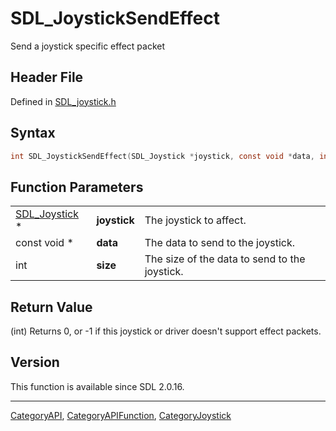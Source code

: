 # SDL_JoystickSendEffect

Send a joystick specific effect packet

## Header File

Defined in [SDL_joystick.h](https://github.com/libsdl-org/SDL/blob/SDL2/include/SDL_joystick.h)

## Syntax

```c
int SDL_JoystickSendEffect(SDL_Joystick *joystick, const void *data, int size);
```

## Function Parameters

|                                |              |                                               |
| ------------------------------ | ------------ | --------------------------------------------- |
| [SDL_Joystick](SDL_Joystick) * | **joystick** | The joystick to affect.                       |
| const void *                   | **data**     | The data to send to the joystick.             |
| int                            | **size**     | The size of the data to send to the joystick. |

## Return Value

(int) Returns 0, or -1 if this joystick or driver doesn't support effect
packets.

## Version

This function is available since SDL 2.0.16.





----
[CategoryAPI](CategoryAPI), [CategoryAPIFunction](CategoryAPIFunction), [CategoryJoystick](CategoryJoystick)

